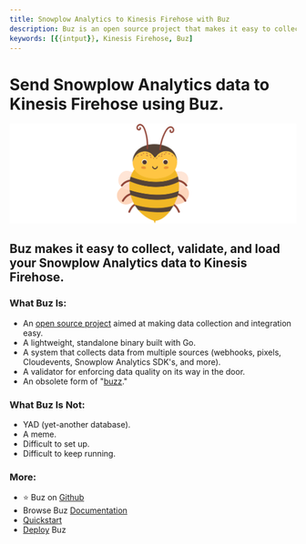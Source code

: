 ```yaml
---
title: Snowplow Analytics to Kinesis Firehose with Buz
description: Buz is an open source project that makes it easy to collect, validate, and load Snowplow Analytics data to Kinesis Firehose.
keywords: [{{intput}}, Kinesis Firehose, Buz]
---
```


# Send Snowplow Analytics data to Kinesis Firehose using Buz.

![buzz](../../../static/img/buzz.png)


## Buz makes it easy to collect, validate, and load your Snowplow Analytics data to Kinesis Firehose.


### What Buz Is:

- An [open source project](https://github.com/silverton-io/buz) aimed at making data collection and integration easy.
- A lightweight, standalone binary built with Go.
- A system that collects data from multiple sources (webhooks, pixels, Cloudevents, Snowplow Analytics SDK's, and more).
- A validator for enforcing data quality on its way in the door.
- An obsolete form of "[buzz](https://www.merriam-webster.com/dictionary/buzz)."


### What Buz Is Not:

- YAD (yet-another database).
- A meme.
- Difficult to set up.
- Difficult to keep running.


### More:
- ⭐ Buz on [Github](https://github.com/silverton-io/buz)
- Browse Buz [Documentation](/)
- [Quickstart](/examples/quickstart)
- [Deploy](category/deploying-buz) Buz
